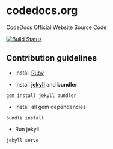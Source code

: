 # codedocs.org
CodeDocs Official Website Source Code

[![Build Status](https://travis-ci.org/CodeDocsJECRC/codedocsjecrc.github.io.svg?branch=master)](https://travis-ci.org/CodeDocsJECRC/codedocsjecrc.github.io)

## Contribution guidelines

- Install [Ruby](https://www.digitalocean.com/community/tutorials/how-to-install-ruby-and-set-up-a-local-programming-environment-on-ubuntu-16-04)

- Install [**jekyll**](https://jekyllrb.com/) and **bundler**
```shell
gem install jekyll bundler
```

- Install all gem dependencies
```shell
bundle install
```

- Run jekyll
```shell
jekyll serve
```
